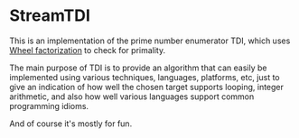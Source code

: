 # StreamTDI #
This is an implementation of the prime number enumerator TDI, which uses [Wheel factorization](https://en.wikipedia.org/wiki/Wheel_factorization) to check for primality.

The main purpose of TDI is to provide an algorithm that can easily be implemented using various techniques, languages, platforms, etc,
just to give an indication of how well the chosen target supports looping, integer arithmetic, and also how well various languages
support common programming idioms.

And of course it's mostly for fun.
